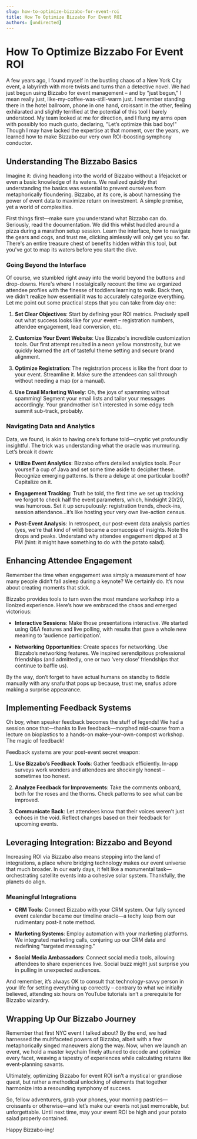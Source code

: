 ```yaml
---
slug: how-to-optimize-bizzabo-for-event-roi
title: How To Optimize Bizzabo For Event ROI
authors: [undirected]
---
```



# How To Optimize Bizzabo For Event ROI

A few years ago, I found myself in the bustling chaos of a New York City event, a labyrinth with more twists and turns than a detective novel. We had just begun using Bizzabo for event management – and by "just begun," I mean really just, like-my-coffee-was-still-warm just. I remember standing there in the hotel ballroom, phone in one hand, croissant in the other, feeling exhilarated and slightly terrified at the potential of this tool I barely understood. My team looked at me for direction, and I flung my arms open with possibly too much gusto, declaring, "Let’s optimize this bad boy!" Though I may have lacked the expertise at that moment, over the years, we learned how to make Bizzabo our very own ROI-boosting symphony conductor.

## Understanding The Bizzabo Basics

Imagine it: diving headlong into the world of Bizzabo without a lifejacket or even a basic knowledge of its waters. We realized quickly that understanding the basics was essential to prevent ourselves from metaphorically floundering. Bizzabo, at its core, is about harnessing the power of event data to maximize return on investment. A simple premise, yet a world of complexities.

First things first—make sure you understand what Bizzabo can do. Seriously, read the documentation. We did this whilst huddled around a pizza during a marathon setup session. Learn the interface, how to navigate the gears and cogs, and trust me, clicking aimlessly will only get you so far. There's an entire treasure chest of benefits hidden within this tool, but you've got to map its waters before you start the dive.

### Going Beyond the Interface

Of course, we stumbled right away into the world beyond the buttons and drop-downs. Here's where I nostalgically recount the time we organized attendee profiles with the finesse of toddlers learning to walk. Back then, we didn't realize how essential it was to accurately categorize everything. Let me point out some practical steps that you can take from day one:

1. **Set Clear Objectives**: Start by defining your ROI metrics. Precisely spell out what success looks like for your event – registration numbers, attendee engagement, lead conversion, etc.

2. **Customize Your Event Website**: Use Bizzabo's incredible customization tools. Our first attempt resulted in a neon yellow monstrosity, but we quickly learned the art of tasteful theme setting and secure brand alignment.

3. **Optimize Registration**: The registration process is like the front door to your event. Streamline it. Make sure the attendees can sail through without needing a map (or a manual).

4. **Use Email Marketing Wisely**: Oh, the joys of spamming without spamming! Segment your email lists and tailor your messages accordingly. Your grandmother isn’t interested in some edgy tech summit sub-track, probably.

### Navigating Data and Analytics

Data, we found, is akin to having one’s fortune told—cryptic yet profoundly insightful. The trick was understanding what the oracle was murmuring. Let’s break it down:

- **Utilize Event Analytics**: Bizzabo offers detailed analytics tools. Pour yourself a cup of Java and set some time aside to decipher these. Recognize emerging patterns. Is there a deluge at one particular booth? Capitalize on it.

- **Engagement Tracking**: Truth be told, the first time we set up tracking we forgot to check half the event parameters, which, hindsight 20/20, was humorous. Set it up scrupulously: registration trends, check-ins, session attendance…it’s like hosting your very own live-action census.

- **Post-Event Analysis**: In retrospect, our post-event data analysis parties (yes, we're that kind of wild) became a cornucopia of insights. Note the drops and peaks. Understand why attendee engagement dipped at 3 PM (hint: it might have something to do with the potato salad).

## Enhancing Attendee Engagement

Remember the time when engagement was simply a measurement of how many people didn’t fall asleep during a keynote? We certainly do. It’s now about creating moments that stick. 

Bizzabo provides tools to turn even the most mundane workshop into a lionized experience. Here’s how we embraced the chaos and emerged victorious:

- **Interactive Sessions**: Make those presentations interactive. We started using Q&A features and live polling, with results that gave a whole new meaning to ‘audience participation’.

- **Networking Opportunities**: Create spaces for networking. Use Bizzabo’s networking features. We inspired serendipitous professional friendships (and admittedly, one or two ‘very close’ friendships that continue to baffle us).

By the way, don’t forget to have actual humans on standby to fiddle manually with any snafu that pops up because, trust me, snafus adore making a surprise appearance.

## Implementing Feedback Systems

Oh boy, when speaker feedback becomes the stuff of legends! We had a session once that—thanks to live feedback—morphed mid-course from a lecture on bioplastics to a hands-on make-your-own-compost workshop. The magic of feedback!

Feedback systems are your post-event secret weapon:

1. **Use Bizzabo’s Feedback Tools**: Gather feedback efficiently. In-app surveys work wonders and attendees are shockingly honest – sometimes too honest.

2. **Analyze Feedback for Improvements**: Take the comments onboard, both for the roses and the thorns. Check patterns to see what can be improved.

3. **Communicate Back**: Let attendees know that their voices weren’t just echoes in the void. Reflect changes based on their feedback for upcoming events.

## Leveraging Integration: Bizzabo and Beyond

Increasing ROI via Bizzabo also means stepping into the land of integrations, a place where bridging technology makes our event universe that much broader. In our early days, it felt like a monumental task—orchestrating satellite events into a cohesive solar system. Thankfully, the planets do align.

### Meaningful Integrations 

- **CRM Tools**: Connect Bizzabo with your CRM system. Our fully synced event calendar became our timeline oracle—a techy leap from our rudimentary post-it note method.

- **Marketing Systems**: Employ automation with your marketing platforms. We integrated marketing calls, conjuring up our CRM data and redefining "targeted messaging."

- **Social Media Ambassadors**: Connect social media tools, allowing attendees to share experiences live. Social buzz might just surprise you in pulling in unexpected audiences.

And remember, it’s always OK to consult that technology-savvy person in your life for setting everything up correctly – contrary to what we initially believed, attending six hours on YouTube tutorials isn’t a prerequisite for Bizzabo wizardry.

## Wrapping Up Our Bizzabo Journey

Remember that first NYC event I talked about? By the end, we had harnessed the multifaceted powers of Bizzabo, albeit with a few metaphorically singed maneuvers along the way. Now, when we launch an event, we hold a master keychain finely attuned to decode and optimize every facet, weaving a tapestry of experiences while calculating returns like event-planning savants.

Ultimately, optimizing Bizzabo for event ROI isn’t a mystical or grandiose quest, but rather a methodical unlocking of elements that together harmonize into a resounding symphony of success. 

So, fellow adventurers, grab your phones, your morning pastries—croissants or otherwise—and let’s make our events not just memorable, but unforgettable. Until next time, may your event ROI be high and your potato salad properly contained.

Happy Bizzabo-ing!